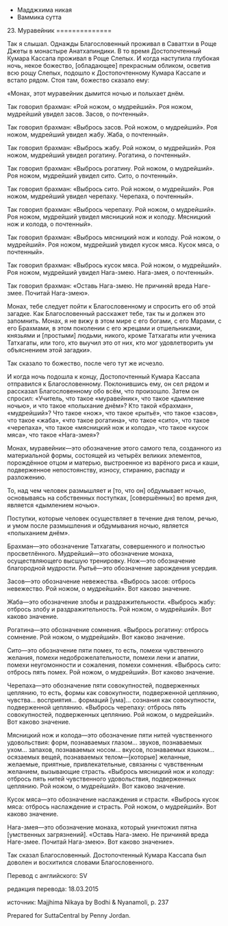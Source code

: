









* Мадджхима никая
* Ваммика сутта


23\. Муравейник
\=\=\=\=\=\=\=\=\=\=\=\=\=\=



Так я слышал\. Однажды Благословенный проживал в Саваттхи в Роще Джеты в монастыре Анатхапиндики\. В то время Достопочтенный Кумара Кассапа проживал в Роще Слепых\. И когда наступила глубокая ночь, некое божество, \[обладающее\] прекрасным обликом, осветив всю рощу Слепых, подошло к Достопочтенному Кумара Кассапе и встало рядом\. Стоя там, божество сказало ему:


«Монах, этот муравейник дымится ночью и полыхает днём\.


Так говорил брахман: «Рой ножом, о мудрейший»\. Роя ножом, мудрейший увидел засов\. Засов, о почтенный»\.


Так говорил брахман: «Выбрось засов\. Рой ножом, о мудрейший»\. Роя ножом, мудрейший увидел жабу\. Жаба, о почтенный»\.


Так говорил брахман: «Выбрось жабу\. Рой ножом, о мудрейший»\. Роя ножом, мудрейший увидел рогатину\. Рогатина, о почтенный»\.


Так говорил брахман: «Выбрось рогатину\. Рой ножом, о мудрейший»\. Роя ножом, мудрейший увидел сито\. Сито, о почтенный»\.


Так говорил брахман: «Выбрось сито\. Рой ножом, о мудрейший»\. Роя ножом, мудрейший увидел черепаху\. Черепаха, о почтенный»\.


Так говорил брахман: «Выбрось черепаху\. Рой ножом, о мудрейший»\. Роя ножом, мудрейший увидел мясницкий нож и колоду\. Мясницкий нож и колода, о почтенный»\.


Так говорил брахман: «Выбрось мясницкий нож и колоду\. Рой ножом, о мудрейший»\. Роя ножом, мудрейший увидел кусок мяса\. Кусок мяса, о почтенный»\.


Так говорил брахман: «Выбрось кусок мяса\. Рой ножом, о мудрейший»\. Роя ножом, мудрейший увидел Нага\-змею\. Нага\-змея, о почтенный»\.


Так говорил брахман: «Оставь Нага\-змею\. Не причиняй вреда Наге\-змее\. Почитай Нага\-змею»\.


Монах, тебе следует пойти к Благословенному и спросить его об этой загадке\. Как Благословенный расскажет тебе, так ты и должен это запомнить\. Монах, я не вижу в этом мире с его богами, с его Марами, с его Брахмами, в этом поколении с его жрецами и отшельниками, князьями и \[простыми\] людьми, никого, кроме Татхагаты или ученика Татхагаты, или того, кто выучил это от них, кто мог удовлетворить ум объяснением этой загадки»\.


Так сказало то божество, после чего тут же исчезло\.


И когда ночь подошла к концу, Достопочтенный Кумара Кассапа отправился к Благословенному\. Поклонившись ему, он сел рядом и рассказал Благословенному обо всём, что произошло\. Затем он спросил: «Учитель, что такое «муравейник», что такое «дымление ночью», и что такое «полыхание днём»? Кто такой «брахман», «мудрейший»? Что такое «нож», что такое «рытьё», что такое «засов», что такое «жаба», «что такое рогатина», что такое «сито», что такое «черепаха», что такое «мясницкий нож и колода», что такое «кусок мяса», что такое «Нага\-змея»?


Монах, муравейник—это обозначение этого самого тела, созданного из материальной формы, состоящей из четырёх великих элементов, порождённое отцом и матерью, выстроенное из варёного риса и каши, подверженное непостоянству, износу, стиранию, распаду и разложению\.


То, над чем человек размышляет и \[то, что он\] обдумывает ночью, основываясь на собственных поступках, \[совершённых\] во время дня, является «дымлением ночью»\.


Поступки, которые человек осуществляет в течение дня телом, речью, и умом после размышления и обдумывания ночью, является «полыханием днём»\.


Брахман—это обозначение Татхагаты, совершенного и полностью просветлённого\. Мудрейший—это обозначение монаха, осуществляющего высшую тренировку\. Нож—это обозначение благородной мудрости\. Рытьё—это обозначение зарождения усердия\.


Засов—это обозначение невежества\. «Выбрось засов: отбрось невежество\. Рой ножом, о мудрейший»\. Вот каково значение\.


Жаба—это обозначение злобы и раздражительности\. «Выбрось жабу: отбрось злобу и раздражительность\. Рой ножом, о мудрейший»\. Вот каково значение\.


Рогатина—это обозначение сомнения\. «Выбрось рогатину: отбрось сомнение\. Рой ножом, о мудрейший»\. Вот каково значение\.


Сито—это обозначение пяти помех, то есть, помехи чувственного желания, помехи недоброжелательности, помехи лени и апатии, помехи неугомонности и сожаления, помехи сомнения\. «Выбрось сито: отбрось пять помех\. Рой ножом, о мудрейший»\. Вот каково значение\.


Черепаха—это обозначение пяти совокупностей, подверженных цеплянию, то есть, формы как совокупности, подверженной цеплянию, чувства… восприятия… формаций \[ума\]… сознания как совокупности, подверженной цеплянию\. «Выбрось черепаху: отбрось пять совокупностей, подверженных цеплянию\. Рой ножом, о мудрейший»\. Вот каково значение\.


Мясницкий нож и колода—это обозначение пяти нитей чувственного удовольствия: форм, познаваемых глазом… звуков, познаваемых ухом… запахов, познаваемых носом… вкусов, познаваемых языком… осязаемых вещей, познаваемых телом—\[которые\] желанные, желаемые, приятные, привлекательные, связанны с чувственным желанием, вызывающие страсть\. «Выбрось мясницкий нож и колоду: отбрось пять нитей чувственного удовольствия, подверженных цеплянию\. Рой ножом, о мудрейший»\. Вот каково значение\.


Кусок мяса—это обозначение наслаждения и страсти\. «Выбрось кусок мяса: отбрось наслаждение и страсть\. Рой ножом, о мудрейший»\. Вот каково значение\.


Нага\-змея—это обозначение монаха, который уничтожил пятна \[умственных загрязнений\]\. «Оставь Нага\-змею\. Не причиняй вреда Наге\-змее\. Почитай Нага\-змею»\. Вот каково значение»\.


Так сказал Благословенный\. Достопочтенный Кумара Кассапа был доволен и восхитился словами Благословенного\.



Перевод с английского: SV


редакция перевода: 18\.03\.2015


источник: Majjhima Nikaya by Bodhi & Nyanamoli, p\. 237


Prepared for SuttaCentral by Penny Jordan\.






